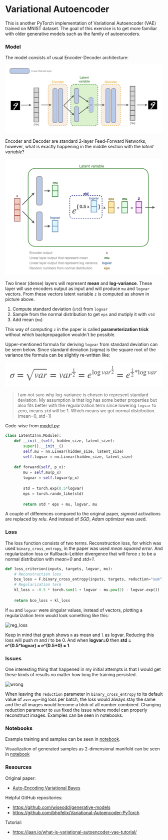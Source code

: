 # Variational Autoencoder

This is another PyTorch implementation of Variational Autoencoder (VAE) trained on MNIST dataset. The goal of this exercise is to get more familiar with older generative models such as the family of autoencoders.

### Model

The model consists of usual Encoder-Decoder architecture:

![vae](vae/assets/VAE.001.jpeg)

Encoder and Decoder are standard 2-layer Feed-Forward Networks, however, what is exactly happening in the 
middle section with the *latent variable*?

![latent-variable](vae/assets/VAE.002.jpeg)

Two linear (dense) layers will represent **mean** and **log-variance**. These layer will use encoders output as input and 
will produce `mu` and `logvar` vectors. From these vectors latent variable `z` is computed as shown in picture above.

1. Compute standard deviation (`std`) from `logvar`
2. Sample from the normal distribution to get `eps` and mutiply it with `std`
3. Add mean (`mu`)

This way of computing `z` in the paper is called **parameterization trick** without which backpropagation wouldn't be possible.

Upper-mentioned formula for deriving `logvar` from standard deviation can be seen below. 
Since standard deviation (sigma) is the square root of the variance the formula can be slightly re-written like:

![std](vae/assets/VAE.003.jpeg)

> I am not sure why log-variance is chosen to represent standard deviation. My assumption is that log has some better
> properties but also fits better with the regularization term since lowering `logvar` to zero, means `std` will be 1. 
> Which means we got normal distribution. (mean=0, std=1)

Code-wise from [model.py](https://github.com/bvezilic/Variational-autoencoder/blob/master/model.py):

```python
class LatentZ(nn.Module):
    def __init__(self, hidden_size, latent_size):
        super().__init__()
        self.mu = nn.Linear(hidden_size, latent_size)
        self.logvar = nn.Linear(hidden_size, latent_size)

    def forward(self, p_x):
        mu = self.mu(p_x)
        logvar = self.logvar(p_x)

        std = torch.exp(0.5*logvar)
        eps = torch.randn_like(std)

        return std * eps + mu, logvar, mu
```

A couple of differences compared to the original paper, *sigmoid* activations are replaced by *relu*. And instead of 
*SGD*, *Adam* optimizer was used.

### Loss

The loss function consists of two terms. Reconstruction loss, for which was used `binary_cross_entropy`, in the paper was used *mean squared error*. And regularization loss or Kullback–Leibler divergence that will force `z` to be a normal distribution with *mean=0* and *std=1*.

```python
def loss_criterion(inputs, targets, logvar, mu):
    # Reconstruction loss
    bce_loss = F.binary_cross_entropy(inputs, targets, reduction="sum")
    # Regularization term
    kl_loss = -0.5 * torch.sum(1 + logvar - mu.pow(2) - logvar.exp())

    return bce_loss + kl_loss
```

If `mu` and `logvar` were singular values, instead of vectors, plotting a regularization term would look something like this:

![reg_loss](https://user-images.githubusercontent.com/16206648/51078157-5c980580-16b1-11e9-863c-52f3183f7a0d.gif)

Keep in mind that graph shows `m` as mean and `l` as logvar. Reducing this loss will push *m* and *l* to be 0. 
And when **logvar=0** then **std = e^(0.5\*logvar) = e^(0.5\*0) = 1**.

### Issues

One interesting thing that happened in my initial attempts is that I would get these kinds of results no matter how long
the training persisted.

![wrong](https://user-images.githubusercontent.com/16206648/51078424-03ca6c00-16b5-11e9-9727-eb73447e52ae.png)

When leaving the `reduction` parameter in `binary_cross_entropy` to its default value of `average`-ing loss per batch, the
loss would always stay the same and the all images would become a blob of all number combined. Changing reduction 
parameter to `sum` fixed the issue where model can properly reconstruct images. Examples can be seen in notebooks.

### Notebooks
Example training and samples can be seen in [notebook](vae/notebooks/train_and_eval.ipynb).

Visualization of generated samples as 2-dimensional manifold can be seen in [notebook](vae/notebooks/visualizing_manifold.ipynb)


### Resources
Original paper:
* [Auto-Encoding Variational Bayes](https://arxiv.org/abs/1312.6114)

Helpful GitHub repositories:

* https://github.com/wiseodd/generative-models
* https://github.com/bhpfelix/Variational-Autoencoder-PyTorch

Tutorial:
* https://jaan.io/what-is-variational-autoencoder-vae-tutorial/
